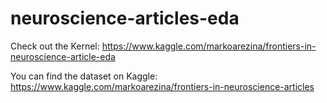 # neuroscience-articles-eda

Check out the Kernel: https://www.kaggle.com/markoarezina/frontiers-in-neuroscience-article-eda

You can find the dataset on Kaggle: https://www.kaggle.com/markoarezina/frontiers-in-neuroscience-articles
